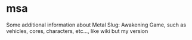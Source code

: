 # msa
Some additional information about Metal Slug: Awakening Game, such as vehicles, cores, characters, etc..., like wiki but my version
